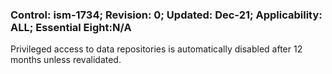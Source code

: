 ### Control: ism-1734; Revision: 0; Updated: Dec-21; Applicability: ALL; Essential Eight:N/A
<p>Privileged access to data repositories is automatically disabled after 12 months unless revalidated.</p>